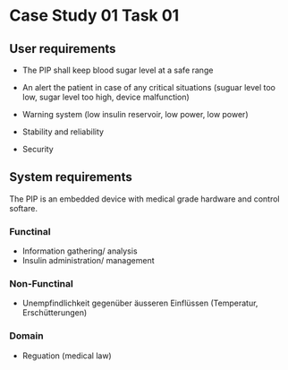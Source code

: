 Case Study 01 Task 01
=====================

User requirements
-----------------
- The PIP shall keep blood sugar level at a safe range
- An alert the patient in case of any critical situations (suguar level too low, sugar level too high, device malfunction)

- Warning system (low insulin reservoir, low power, low power)
- Stability and reliability
- Security

System requirements
-------------------
The PIP is an embedded device with medical grade hardware and control softare.

### Functinal
- Information gathering/ analysis
- Insulin administration/ management

### Non-Functinal
- Unempfindlichkeit gegenüber äusseren Einflüssen (Temperatur, Erschütterungen)

### Domain
- Reguation (medical law)
